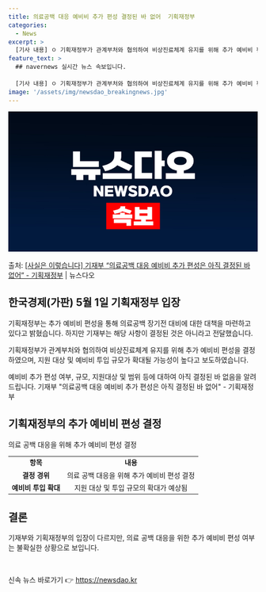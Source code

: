 ```yaml
---
title: 의료공백 대응 예비비 추가 편성 결정된 바 없어  기획재정부
categories:
  - News
excerpt: >
  [기사 내용] ㅇ 기획재정부가 관계부처와 협의하여 비상진료체계 유지를 위해 추가 예비비 편성을 결정하였으며,…
feature_text: >
  ## navernews 실시간 뉴스 속보입니다.

  [기사 내용] ㅇ 기획재정부가 관계부처와 협의하여 비상진료체계 유지를 위해 추가 예비비 편성을 결정하였으며,…
image: '/assets/img/newsdao_breakingnews.jpg'
---
```


![뉴스다오 속보](/assets/img/newsdao_breakingnews.jpg)

<p>출처: <a href="https://newsdao.kr/3718" rel="dofollow">[사실은 이렇습니다] 기재부 “의료공백 대응 예비비 추가 편성은 아직 결정된 바 없어” - 기획재정부</a> | 뉴스다오</p>

<h2 data-ke-size="size26">한국경제(가판) 5월 1일 기획재정부 입장</h2>
기획재정부는 추가 예비비 편성을 통해 의료공백 장기전 대비에 대한 대책을 마련하고 있다고 밝혔습니다. 하지만 기재부는 해당 사항이 결정된 것은 아니라고 전달했습니다.

<p data-ke-size="size16">기획재정부가 관계부처와 협의하여 비상진료체계 유지를 위해 추가 예비비 편성을 결정하였으며, 지원 대상 및 예비비 투입 규모가 확대될 가능성이 높다고 보도하였습니다.</p>
<p data-ke-size="size16">예비비 추가 편성 여부, 규모, 지원대상 및 범위 등에 대하여 아직 결정된 바 없음을 알려드립니다. 기재부 "의료공백 대응 예비비 추가 편성은 아직 결정된 바 없어" - 기획재정부</p>

<h2 data-ke-size="size26">기획재정부의 추가 예비비 편성 결정</h2>
<p data-ke-size="size16">의료 공백 대응을 위해 추가 예비비 편성 결정</p>
<table>
	<tr>
		<td style="text-align: center; height: 17px;"><b>항목</b></td>
		<td style="text-align: center; height: 17px;"><b>내용</b></td>
	</tr>
	<tr>
		<td style="text-align: center; height: 17px;"><b>결정 경위</b></td>
		<td style="text-align: center; height: 17px;">의료 공백 대응을 위해 추가 예비비 편성 결정</td>
	</tr>
	<tr>
		<td style="text-align: center; height: 17px;"><b>예비비 투입 확대</b></td>
		<td style="text-align: center; height: 17px;">지원 대상 및 투입 규모의 확대가 예상됨</td>
	</tr>
</table>

<h2 data-ke-size="size26">결론</h2>
<p data-ke-size="size16">기재부와 기획재정부의 입장이 다르지만, 의료 공백 대응을 위한 추가 예비비 편성 여부는 불확실한 상황으로 보입니다.</p>

<p data-ke-size="size16">&nbsp;</p> 

신속 뉴스 바로가기 👉 <a href="https://newsdao.kr" rel="dofollow">https://newsdao.kr</a>


